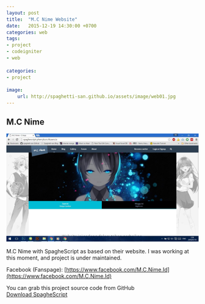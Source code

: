 ```yaml
---
layout: post
title:  "M.C Nime Website"
date:   2015-12-19 14:30:00 +0700
categories: web
tags:
- project
- codeigniter
- web

categories:
- project

image: 
    url: http://spaghetti-san.github.io/assets/image/web01.jpg
---
```



<h2>M.C Nime</h2>
<img src="/assets/image/img01.jpg">

M.C Nime with SpagheScript as based on their website.
I was working at this moment, and project is under maintained.


Facebook (Fanspage): [https://www.facebook.com/M.C.Nime.Id](https://www.facebook.com/M.C.Nime.Id)

You can grab this project source code from GitHub
<br>
[Download SpagheScript](https://github.com/spaghetti-san/spaghescript)

